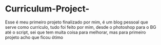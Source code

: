 # Curriculum-Project-
Esse é meu primeiro projeto finalizado por mim, é um blog pessoal que serve como curriculo, tudo foi feito por mim, desde o photoshop para o BG até o script, sei que tem muita coisa para melhorar, mas para primeiro projeto acho que ficou ótimo 
